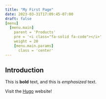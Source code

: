 ```yaml
---
title: "My First Page"
date: 2023-03-31T17:09:45-07:00
draft: false
[menu]
  [menu.main]
    parent = 'Products'
    pre = '<i class="fa-solid fa-code"></i>'
    weight = 20
    [menu.main.params]
      class = 'center'
---
```

## Introduction

This is **bold** text, and this is *emphasized* text.

Visit the [Hugo](https://gohugo.io) website!
